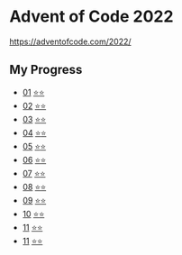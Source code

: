 # Advent of Code 2022

https://adventofcode.com/2022/

## My Progress

- [01](src/D-01) [⭐](src/D-01/01-1.js)[⭐](src/D-01/01-2.js)
- [02](src/D-02) [⭐](src/D-02/02-1.js)[⭐](src/D-02/02-2.js)
- [03](src/D-03) [⭐](src/D-03/03-1.js)[⭐](src/D-03/03-2.js)
- [04](src/D-04) [⭐](src/D-04/04-1.js)[⭐](src/D-04/04-2.js)
- [05](src/D-05) [⭐](src/D-05/05-1.js)[⭐](src/D-05/05-2.js)
- [06](src/D-06) [⭐](src/D-06/06-1.js)[⭐](src/D-06/06-2.js)
- [07](src/D-07) [⭐](src/D-07/07-1.js)[⭐](src/D-07/07-2.js)
- [08](src/D-08) [⭐](src/D-08/08-1.js)[⭐](src/D-08/08-2.js)
- [09](src/D-09) [⭐](src/D-09/09-1.js)[⭐](src/D-09/09-2.js)
- [10](src/D-10) [⭐](src/D-10/10-1.js)[⭐](src/D-10/10-2.js)
- [11](src/D-11) [⭐](src/D-11/11-1.js)[⭐](src/D-11/11-2.js)
- [11](src/D-12) [⭐](src/D-12/12-1.js)[⭐](src/D-12/12-2.js)
